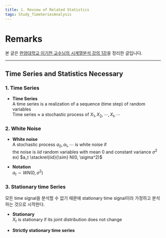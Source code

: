 ```yaml
---
title: 1. Review of Related Statistics
tags: Study_TimeSeriesAnalysis
---
```


# Remarks
본 글은 [한양대학교 이기천 교수님의 시계열분석 강의 1강](https://www.youtube.com/watch?v=hCl8zTYM4So&list=PLSN_PltQeOyjnE4AnJyQUlHXNwE_hVtKL&index=1)을 정리한 글입니다.

<!--more-->

---

## Time Series and Statistics Necessary
### 1. Time Series
- **Time Series** <br>
A time series is a realization of a sequence (time step) of random variables <br>
Time series $\approx$ a stochastic process of $X_1, X_2, \cdots, X_t, \cdots$ <br>

### 2. White Noise
- **White noise** <br>
A stochastic process $a_0, a_1, \cdots$ is white noise if <br>
the noise is $iid$ random variables with mean $0$ and constant variance $\sigma^2$ <br>
ex) $a_t \stackrel{iid}{\sim} N(0, \sigma^2)$

- **Notation** <br>
$a_t \sim WN(0, \sigma^2)$

### 3. Stationary time Series
모든 time signal을 분석할 수 없기 때문에 stationary time signal이라 가정하고 분석하는 것으로 시작한다.

- **Stationary** <br>
$X_t$ is stationary if its joint distribution does not change

- **Strictly stationary time series** <br>
